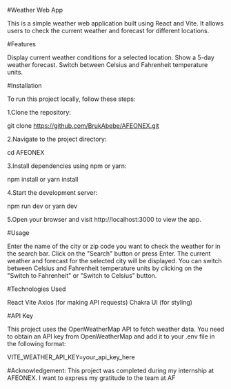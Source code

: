 #Weather Web App

This is a simple weather web application built using React and Vite. It allows users to check the current weather and forecast for different locations.

#Features

Display current weather conditions for a selected location.
Show a 5-day weather forecast.
Switch between Celsius and Fahrenheit temperature units.

#Installation

To run this project locally, follow these steps:

1.Clone the repository:

git clone https://github.com/BrukAbebe/AFEONEX.git

2.Navigate to the project directory:

cd AFEONEX

3.Install dependencies using npm or yarn:

npm install
or
yarn install

4.Start the development server:

npm run dev
or
yarn dev

5.Open your browser and visit http://localhost:3000 to view the app.

#Usage

Enter the name of the city or zip code  you want to check the weather for in the search bar.
Click on the "Search" button or press Enter.
The current weather and forecast for the selected city will be displayed.
You can switch between Celsius and Fahrenheit temperature units by clicking on the "Switch to Fahrenheit" or "Switch to Celsius" button.

#Technologies Used

React
Vite
Axios (for making API requests)
Chakra UI (for styling)

#API Key

This project uses the OpenWeatherMap API to fetch weather data. You need to obtain an API key from OpenWeatherMap and add it to your .env file in the following format:

VITE_WEATHER_API_KEY=your_api_key_here

#Acknowledgement:
This project was completed during my internship at AFEONEX. I want to express my gratitude to the team at AF
